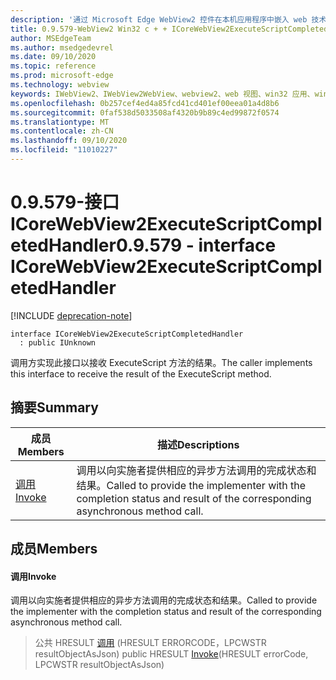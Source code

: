 ```yaml
---
description: '通过 Microsoft Edge WebView2 控件在本机应用程序中嵌入 web 技术 (HTML、CSS 和 JavaScript) '
title: 0.9.579-WebView2 Win32 c + + ICoreWebView2ExecuteScriptCompletedHandler
author: MSEdgeTeam
ms.author: msedgedevrel
ms.date: 09/10/2020
ms.topic: reference
ms.prod: microsoft-edge
ms.technology: webview
keywords: IWebView2、IWebView2WebView、webview2、web 视图、win32 应用、win32、edge、ICoreWebView2、ICoreWebView2Controller、浏览器控件、边缘 html、ICoreWebView2ExecuteScriptCompletedHandler
ms.openlocfilehash: 0b257cef4ed4a85fcd41cd401ef00eea01a4d8b6
ms.sourcegitcommit: 0faf538d5033508af4320b9b89c4ed99872f0574
ms.translationtype: MT
ms.contentlocale: zh-CN
ms.lasthandoff: 09/10/2020
ms.locfileid: "11010227"
---
```

# <span data-ttu-id="feb63-104">0.9.579-接口 ICoreWebView2ExecuteScriptCompletedHandler</span><span class="sxs-lookup"><span data-stu-id="feb63-104">0.9.579 - interface ICoreWebView2ExecuteScriptCompletedHandler</span></span> 

[!INCLUDE [deprecation-note](../../includes/deprecation-note.md)]

```
interface ICoreWebView2ExecuteScriptCompletedHandler
  : public IUnknown
```

<span data-ttu-id="feb63-105">调用方实现此接口以接收 ExecuteScript 方法的结果。</span><span class="sxs-lookup"><span data-stu-id="feb63-105">The caller implements this interface to receive the result of the ExecuteScript method.</span></span>

## <span data-ttu-id="feb63-106">摘要</span><span class="sxs-lookup"><span data-stu-id="feb63-106">Summary</span></span>

 <span data-ttu-id="feb63-107">成员</span><span class="sxs-lookup"><span data-stu-id="feb63-107">Members</span></span>                        | <span data-ttu-id="feb63-108">描述</span><span class="sxs-lookup"><span data-stu-id="feb63-108">Descriptions</span></span>
--------------------------------|---------------------------------------------
[<span data-ttu-id="feb63-109">调用</span><span class="sxs-lookup"><span data-stu-id="feb63-109">Invoke</span></span>](#invoke) | <span data-ttu-id="feb63-110">调用以向实施者提供相应的异步方法调用的完成状态和结果。</span><span class="sxs-lookup"><span data-stu-id="feb63-110">Called to provide the implementer with the completion status and result of the corresponding asynchronous method call.</span></span>

## <span data-ttu-id="feb63-111">成员</span><span class="sxs-lookup"><span data-stu-id="feb63-111">Members</span></span>

#### <span data-ttu-id="feb63-112">调用</span><span class="sxs-lookup"><span data-stu-id="feb63-112">Invoke</span></span> 

<span data-ttu-id="feb63-113">调用以向实施者提供相应的异步方法调用的完成状态和结果。</span><span class="sxs-lookup"><span data-stu-id="feb63-113">Called to provide the implementer with the completion status and result of the corresponding asynchronous method call.</span></span>

> <span data-ttu-id="feb63-114">公共 HRESULT [调用](#invoke) (HRESULT ERRORCODE，LPCWSTR resultObjectAsJson) </span><span class="sxs-lookup"><span data-stu-id="feb63-114">public HRESULT [Invoke](#invoke)(HRESULT errorCode, LPCWSTR resultObjectAsJson)</span></span>

